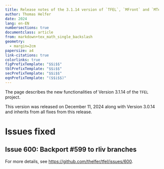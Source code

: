 ```yaml
---
title: Release notes of the 3.1.14 version of `TFEL`, `MFront` and `MTest`
author: Thomas Helfer
date: 2024
lang: en-EN
numbersections: true
documentclass: article
from: markdown+tex_math_single_backslash
geometry:
  - margin=2cm
papersize: a4
link-citations: true
colorlinks: true
figPrefixTemplate: "$$i$$"
tblPrefixTemplate: "$$i$$"
secPrefixTemplate: "$$i$$"
eqnPrefixTemplate: "($$i$$)"
---
```


The page describes the new functionalities of Version 3.1.14 of the
`TFEL` project.

This version was released on December 11, 2024 along with Version 3.0.14
and inherits from all fixes from this release.

# Issues fixed

## Issue 600: Backport #599 to rliv branches

For more details, see <https://github.com/thelfer/tfel/issues/600>.

